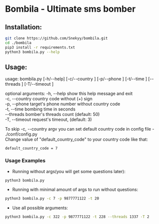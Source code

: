 # Bombila - Ultimate sms bomber 


## Installation:

```bash
git clone https://github.com/Snekyy/bombila.git
cd ./bombila
pip3 install -r requirements.txt
python3 bombila.py --help
```
## Usage:

usage: bombila.py [-h/--help] [-c/--country <country-code>] [-p/--phone <phone-number>] [-t/--time <sec>] [--threads <num>] [-T/--timeout <sec>]

optional arguments:
  -h, --help            show this help message and exit</br>
  -c, --country         country code without (+) sign</br>
  -p, --phone           target's phone number without country code</br>
  -t, --time            bombing time in seconds</br>
  --threads             bomber's threads count (default: 50)</br>
  -T, --timeout         request's timeout, (default: 3)</br>

To skip -c, --country argv you can set default country code in config file - ./conf/config.py</br>
Change value of "default_country_code" to your country code like that:
```python3
default_country_code = 7
```

### Usage Examples ###

* Running without args(you will get some questions later):
```bash
python3 bombila.py
```
* Running with minimal amount of args to run without questions:
```bash
python3 bombila.py -c 7 -p 9877771122 -t 20
```
* Use all possible arguments:
```bash
python3 bombila.py -c 322 -p 9877771122 -t 228 --threads 1337 -T 2 
```
